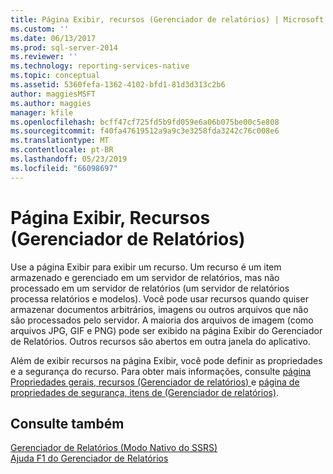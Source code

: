 ```yaml
---
title: Página Exibir, recursos (Gerenciador de relatórios) | Microsoft Docs
ms.custom: ''
ms.date: 06/13/2017
ms.prod: sql-server-2014
ms.reviewer: ''
ms.technology: reporting-services-native
ms.topic: conceptual
ms.assetid: 5360fefa-1362-4102-bfd1-81d3d313c2b6
author: maggiesMSFT
ms.author: maggies
manager: kfile
ms.openlocfilehash: bcff47cf725fd5b9fd059e6a06b075be00c5e808
ms.sourcegitcommit: f40fa47619512a9a9c3e3258fda3242c76c008e6
ms.translationtype: MT
ms.contentlocale: pt-BR
ms.lasthandoff: 05/23/2019
ms.locfileid: "66098697"
---
```

# <a name="view-page-resources-report-manager"></a>Página Exibir, Recursos (Gerenciador de Relatórios)
  Use a página Exibir para exibir um recurso. Um recurso é um item armazenado e gerenciado em um servidor de relatórios, mas não processado em um servidor de relatórios (um servidor de relatórios processa relatórios e modelos). Você pode usar recursos quando quiser armazenar documentos arbitrários, imagens ou outros arquivos que não são processados pelo servidor. A maioria dos arquivos de imagem (como arquivos JPG, GIF e PNG) pode ser exibido na página Exibir do Gerenciador de Relatórios. Outros recursos são abertos em outra janela do aplicativo.  
  
 Além de exibir recursos na página Exibir, você pode definir as propriedades e a segurança do recurso. Para obter mais informações, consulte [página Propriedades gerais, recursos &#40;Gerenciador de relatórios&#41; ](../../2014/reporting-services/general-properties-page-resources-report-manager.md) e [página de propriedades de segurança, itens de &#40;Gerenciador de relatórios&#41;](../../2014/reporting-services/security-properties-page-items-report-manager.md).  
  
## <a name="see-also"></a>Consulte também  
 [Gerenciador de Relatórios &#40;Modo Nativo do SSRS&#41;](../../2014/reporting-services/report-manager-ssrs-native-mode.md)   
 [Ajuda F1 do Gerenciador de Relatórios](../../2014/reporting-services/report-manager-f1-help.md)  
  
  
